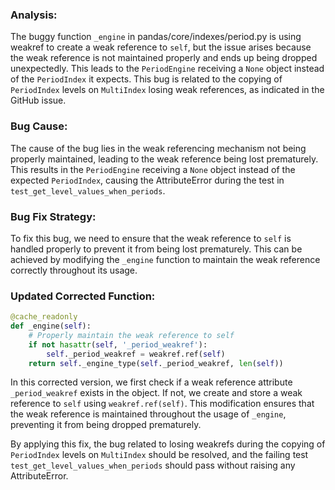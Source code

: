 ### Analysis:
The buggy function `_engine` in pandas/core/indexes/period.py is using weakref to create a weak reference to `self`, but the issue arises because the weak reference is not maintained properly and ends up being dropped unexpectedly. This leads to the `PeriodEngine` receiving a `None` object instead of the `PeriodIndex` it expects. This bug is related to the copying of `PeriodIndex` levels on `MultiIndex` losing weak references, as indicated in the GitHub issue.

### Bug Cause:
The cause of the bug lies in the weak referencing mechanism not being properly maintained, leading to the weak reference being lost prematurely. This results in the `PeriodEngine` receiving a `None` object instead of the expected `PeriodIndex`, causing the AttributeError during the test in `test_get_level_values_when_periods`.

### Bug Fix Strategy:
To fix this bug, we need to ensure that the weak reference to `self` is handled properly to prevent it from being lost prematurely. This can be achieved by modifying the `_engine` function to maintain the weak reference correctly throughout its usage.

### Updated Corrected Function:
```python
@cache_readonly
def _engine(self):
    # Properly maintain the weak reference to self
    if not hasattr(self, '_period_weakref'):
        self._period_weakref = weakref.ref(self)
    return self._engine_type(self._period_weakref, len(self))
```

In this corrected version, we first check if a weak reference attribute `_period_weakref` exists in the object. If not, we create and store a weak reference to `self` using `weakref.ref(self)`. This modification ensures that the weak reference is maintained throughout the usage of `_engine`, preventing it from being dropped prematurely.

By applying this fix, the bug related to losing weakrefs during the copying of `PeriodIndex` levels on `MultiIndex` should be resolved, and the failing test `test_get_level_values_when_periods` should pass without raising any AttributeError.